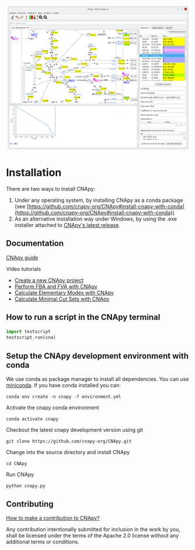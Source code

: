 ![CNApy main window](https://raw.githubusercontent.com/cnapy-org/CNApy/master/screenshot.png)

# Installation

There are two ways to install CNApy:

1. Under any operating system, by installing CNApy as a conda package (see [https://github.com/cnapy-org/CNApy#install-cnapy-with-conda](https://github.com/cnapy-org/CNApy#install-cnapy-with-conda))
2. As an alternative installation way under Windows, by using the .exe installer attached to [CNApy's latest release](https://github.com/cnapy-org/CNApy/releases/latest).

## Documentation

[CNApy guide](https://cnapy-org.github.io/CNApy-guide/)

Video tutorials

- [Create a new CNApy project](http://www.youtube.com/watch?v=bsNXZBmtyWw)
- [Perform FBA and FVA with CNApy](http://www.youtube.com/watch?v=I5RJjXRBRaQ)
- [Calculate Elementary Modes with CNApy](https://www.youtube.com/watch?v=AHyMk14_DxI)
- [Calculate Minimal Cut Sets with CNApy](https://www.youtube.com/watch?v=NfRLdTfHSEY)

## How to run a script in the CNApy terminal

```python
import testscript
testscript.run(cna)
```

## Setup the CNApy development environment with conda

We use conda as package manager to install all dependencies. You can use [miniconda](https://docs.conda.io/en/latest/miniconda.html). If you have conda installed you can:
```
conda env create -n cnapy -f environment.yml
```
Activate the cnapy conda environment
```
conda activate cnapy
```
Checkout the latest cnapy development version using git
```
git clone https://github.com/cnapy-org/CNApy.git
```
Change into the source directory and install CNApy
```
cd CNApy
```
Run CNApy
```
python cnapy.py
```
## Contributing

[How to make a contribution to CNApy?](https://github.com/cnapy-org/CNApy/blob/master/CONTRIBUTING.md)

Any contribution intentionally submitted for inclusion in the work by you, shall be licensed under the terms of the Apache 2.0 license without any additional terms or conditions.
